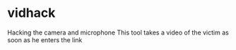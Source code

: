 # vidhack
Hacking the camera and microphone This tool takes a video of the victim as soon as he enters the link
